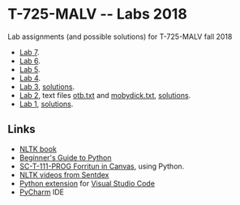 # T-725-MALV -- Labs 2018
Lab assignments (and possible solutions) for T-725-MALV fall 2018

* [Lab 7](Lab7.md).
* [Lab 6](Lab6.md).
* [Lab 5](Lab5.md).
* [Lab 4](Lab4.md).
* [Lab 3](Lab3.md), [solutions](Sol3.md).
* [Lab 2](Lab2.md), text files [otb.txt](otb.txt) and [mobydick.txt](mobydick.txt), [solutions](Sol2.md).
* [Lab 1](Lab1.md), [solutions](Sol1.md).

## Links

* [NLTK book](http://www.nltk.org/book/)
* [Beginner's Guide to Python](https://wiki.python.org/moin/BeginnersGuide)
* [SC-T-111-PROG Forritun in Canvas](https://reykjavik.instructure.com/courses/1573), using Python.
* [NLTK videos from Sentdex](https://www.youtube.com/playlist?list=PLQVvvaa0QuDf2JswnfiGkliBInZnIC4HL)
* [Python extension](https://marketplace.visualstudio.com/items?itemName=ms-python.python) for [Visual Studio Code](https://code.visualstudio.com/)
* [PyCharm](https://www.jetbrains.com/pycharm/) IDE
